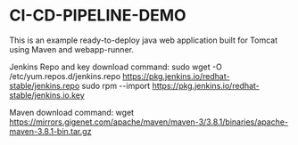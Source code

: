 # CI-CD-PIPELINE-DEMO

This is an example ready-to-deploy java web application built for Tomcat using Maven and webapp-runner.

Jenkins Repo and key download command:
sudo wget -O /etc/yum.repos.d/jenkins.repo https://pkg.jenkins.io/redhat-stable/jenkins.repo
sudo rpm --import https://pkg.jenkins.io/redhat-stable/jenkins.io.key

Maven download command:
wget https://mirrors.gigenet.com/apache/maven/maven-3/3.8.1/binaries/apache-maven-3.8.1-bin.tar.gz
